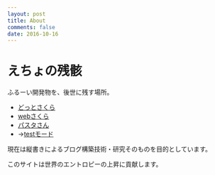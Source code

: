 ```yaml
---
layout: post
title: About
comments: false
date: 2016-10-16
---
```


えちょの残骸
============

ふるーい開発物を、後世に残す場所。

 -  [どっとさくら](/old/dot-sakura/download/nar/dot_sakura_020.nar)
 -  [webさくら](/old/web-sakura/areka/i.html)
 -  [パスタさん](/pasta/index.html)
  - →[testモード](/pasta/app/design.html)

現在は縦書きによるブログ構築技術・研究そのものを目的としています。

このサイトは世界のエントロピーの上昇に貢献します。